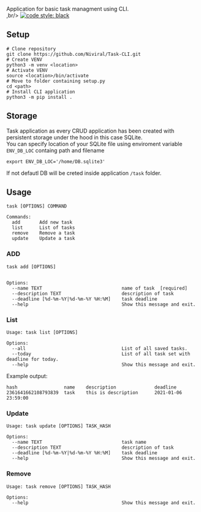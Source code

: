 Application for basic task managment using CLI.<br/>
,br/>
[![code style: black](https://img.shields.io/static/v1?label=code%20style&message=black&color=black&style=flat-square)](https://github.com/psf/black)&nbsp;


Setup
---

```
# Clone repository
git clone https://github.com/Niviral/Task-CLI.git
# Create VENV
python3 -m venv <location>
# Activate VENV
source <location>/bin/activate
# Move to folder containing setup.py
cd <path>
# Install CLI application
python3 -m pip install .
```

Storage
---

Task application as every CRUD application has been created with persistent storage under the hood in this case SQLite.<br/>
You can specify location of your SQLite file using enviroment variable `ENV_DB_LOC` containg path and filename<br/>
```
export ENV_DB_LOC='/home/DB.sqlite3'
```
If not defautl DB will be creted inside application `/task` folder.


Usage
---
```
task [OPTIONS] COMMAND

Commands:
  add       Add new task
  list      List of tasks
  remove    Remove a task
  update    Update a task
```

### ADD


```
task add [OPTIONS]


Options:
  --name TEXT                             name of task  [required]
  --description TEXT                      description of task
  --deadline [%d-%m-%Y|%d-%m-%Y %H:%M]    task deadline
  --help                                  Show this message and exit.
```

### List

```
Usage: task list [OPTIONS]

Options:
  --all                                   List of all saved tasks.
  --today                                 List of all task set with deadline for today.
  --help                                  Show this message and exit.
  ```
Example output:
```
hash                 name    description              deadline
2361641662108793839  task    this is description      2021-01-06 23:59:00
```
### Update

```
Usage: task update [OPTIONS] TASK_HASH

Options:
  --name TEXT                             task name
  --description TEXT                      description of task
  --deadline [%d-%m-%Y|%d-%m-%Y %H:%M]    task deadline
  --help                                  Show this message and exit.
```

### Remove

```
Usage: task remove [OPTIONS] TASK_HASH

Options:
  --help                                  Show this message and exit.
